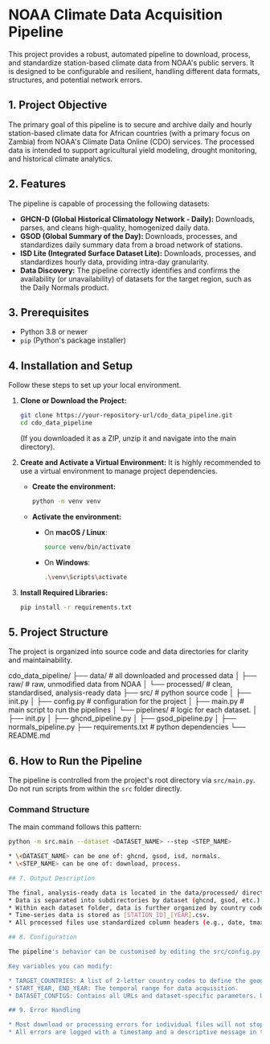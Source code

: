 # NOAA Climate Data Acquisition Pipeline

This project provides a robust, automated pipeline to download, process, and standardize station-based climate data from NOAA's public servers. It is designed to be configurable and resilient, handling different data formats, structures, and potential network errors.

## 1. Project Objective

The primary goal of this pipeline is to secure and archive daily and hourly station-based climate data for African countries (with a primary focus on Zambia) from NOAA's Climate Data Online (CDO) services. The processed data is intended to support agricultural yield modeling, drought monitoring, and historical climate analytics.

## 2. Features

The pipeline is capable of processing the following datasets:

*   **GHCN-D (Global Historical Climatology Network - Daily):** Downloads, parses, and cleans high-quality, homogenized daily data.
*   **GSOD (Global Summary of the Day):** Downloads, processes, and standardizes daily summary data from a broad network of stations.
*   **ISD Lite (Integrated Surface Dataset Lite):** Downloads, processes, and standardizes hourly data, providing intra-day granularity.
*   **Data Discovery:** The pipeline correctly identifies and confirms the availability (or unavailability) of datasets for the target region, such as the Daily Normals product.

## 3. Prerequisites

*   Python 3.8 or newer
*   `pip` (Python's package installer)

## 4. Installation and Setup

Follow these steps to set up your local environment.

1.  **Clone or Download the Project:**
    ```bash
    git clone https://your-repository-url/cdo_data_pipeline.git
    cd cdo_data_pipeline
    ```
    (If you downloaded it as a ZIP, unzip it and navigate into the main directory).

2.  **Create and Activate a Virtual Environment:** It is highly recommended to use a virtual environment to manage project dependencies.

    *   **Create the environment:**
        ```bash
        python -m venv venv
        ```

    *   **Activate the environment:**
        *   On **macOS / Linux**:
            ```bash
            source venv/bin/activate
            ```
        *   On **Windows**:
            ```bash
            .\venv\Scripts\activate
            ```

3.  **Install Required Libraries:**
    ```bash
    pip install -r requirements.txt
    ```

## 5. Project Structure

The project is organized into source code and data directories for clarity and maintainability.

cdo_data_pipeline/
├── data/ # all downloaded and processed data
│ ├── raw/ # raw, unmodified data from NOAA
│ └── processed/ # clean, standardised, analysis-ready data
├── src/ # python source code
│ ├── init.py
│ ├── config.py # configuration for the project
│ ├── main.py # main script to run the pipelines
│ └── pipelines/ # logic for each dataset.
│   ├── init.py
│   ├── ghcnd_pipeline.py
│   ├── gsod_pipeline.py
│   ├── normals_pipeline.py
├── requirements.txt # python dependencies
└── README.md 


## 6. How to Run the Pipeline

The pipeline is controlled from the project's root directory via `src/main.py`. Do not run scripts from within the `src` folder directly.

### Command Structure

The main command follows this pattern:

```bash
python -m src.main --dataset <DATASET_NAME> --step <STEP_NAME>

* \<DATASET_NAME> can be one of: ghcnd, gsod, isd, normals.
* \<STEP_NAME> can be one of: download, process.

## 7. Output Description

The final, analysis-ready data is located in the data/processed/ directory.
* Data is separated into subdirectories by dataset (ghcnd, gsod, etc.).
* Within each dataset folder, data is further organized by country code (ZA, MI, etc.).
* Time-series data is stored as [STATION_ID]_[YEAR].csv.
* All processed files use standardized column headers (e.g., date, tmax_c, prcp_mm) for easy integration.

## 8. Configuration

The pipeline's behavior can be customised by editing the src/config.py file.

Key variables you can modify:

* TARGET_COUNTRIES: A list of 2-letter country codes to define the geographic scope.
* START_YEAR, END_YEAR: The temporal range for data acquisition.
* DATASET_CONFIGS: Contains all URLs and dataset-specific parameters. Update these if NOAA changes a URL path.

## 9. Error Handling

* Most download or processing errors for individual files will not stop the entire pipeline.
* All errors are logged with a timestamp and a descriptive message in the "data/pipeline_errors.log file".